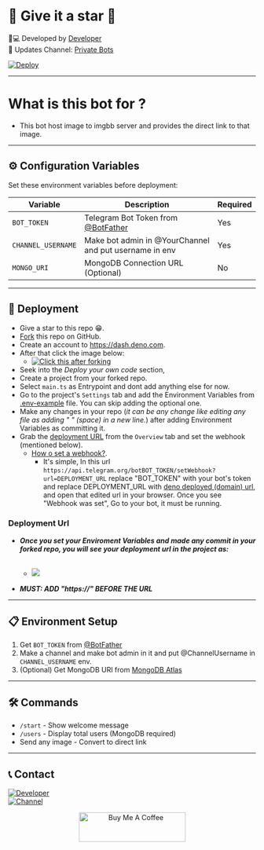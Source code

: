 # 🌟 Give it a star 🌟

🧑💻 Developed by [Developer](tg://user?id=5190902724)  
📢 Updates Channel: [Private Bots](https://t.me/Privas)

[![Deploy](https://img.shields.io/badge/Deploy%20To-Deno%20Deploy-blue?style=flat&logo=deno)](https://dash.deno.com/new)

---

# What is this bot for ?

- This bot host image to imgbb server and provides the direct link to that image.

---

## ⚙️ Configuration Variables

Set these environment variables before deployment:

| Variable    | Description                                                  | Required |
| ----------- | ------------------------------------------------------------ | -------- |
| `BOT_TOKEN` | Telegram Bot Token from [@BotFather](https://t.me/BotFather) | Yes      |
| `CHANNEL_USERNAME` | Make bot admin in @YourChannel and put username in env | Yes      |
| `MONGO_URI` | MongoDB Connection URL (Optional)                            | No       |

---

## 🚀 Deployment

- Give a star to this repo 😁.
- [Fork](/../../fork) this repo on GitHub.
- Create an account to https://dash.deno.com.
- After that click the image below:
  - <a href="https://dash.deno.com/new"><img src="https://img.shields.io/badge/Deployed%20on-Deno%20Deploy-blue?logo=deno" alt="Click this after forking"></img></a>
- Seek into the _Deploy your own code_ section,
- Create a project from your forked repo.
- Select `main.ts` as Entrypoint and dont add anything else for now.
- Go to the project's `Settings` tab and add the Environment Variables from [.env-example](.env-example) file. You can skip adding the optional one.
- Make any changes in your repo (_it can be any change like editing any file as adding " " (space) in a new line._) after adding Environment Variables as committing it.
- Grab the <a href="#deployment-url">deployment URL</a> from the `Overview` tab and set the webhook (mentioned below).
  - [How o set a webhook?](https://core.telegram.org/bots/api#setwebhook).
    - It's simple, In this url `https://api.telegram.org/botBOT_TOKEN/setWebhook?url=DEPLOYMENT_URL` replace "BOT_TOKEN" with your bot's token and replace DEPLOYMENT_URL with <a href="#deployment-url">deno deployed (domain) url</a>, and open that edited url in your browser. Once you see "Webhook was set", Go to your bot, it must be running.

### Deployment Url

- **_Once you set your Enviroment Variables and made any commit in your forked repo, you will see your deployment url in the project as:_**
  <br><br>

  - <img src="https://i.ibb.co/wVLwVPT/20250321-064909.png"/>

- **_MUST: ADD "https://" BEFORE THE URL_**

---

## 📋 Environment Setup

1. Get `BOT_TOKEN` from [@BotFather](https://t.me/BotFather)
2. Make a channel and make bot admin in it and put @ChannelUsername in `CHANNEL_USERNAME` env.
3. (Optional) Get MongoDB URI from [MongoDB Atlas](https://www.mongodb.com/cloud/atlas)

---

## 🛠️ Commands

- `/start` - Show welcome message
- `/users` - Display total users (MongoDB required)
- Send any image - Convert to direct link

---

## 📞 Contact

[![Developer](https://img.shields.io/badge/Developer-Contact-blue?logo=telegram)](https://t.me/Prime_Hritu)  
[![Channel](https://img.shields.io/badge/Updates_Channel-Join-green?logo=telegram)](https://t.me/Private_Bots)

<p align="center">
<a href="https://www.buymeacoffee.com/hritu" target="_blank">
  <img src="https://cdn.buymeacoffee.com/buttons/v2/default-yellow.png" alt="Buy Me A Coffee" style="height: 60px !important;width: 217px !important;">
</a>
</p>
